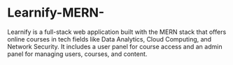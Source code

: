 # Learnify-MERN-
Learnify is a full-stack web application built with the MERN stack that offers online courses in tech fields like Data Analytics, Cloud Computing, and Network Security. It includes a user panel for course access and an admin panel for managing users, courses, and content.
